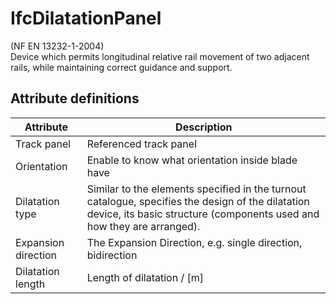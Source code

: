 IfcDilatationPanel
==================
(NF EN 13232-1-2004)  
Device which permits longitudinal relative rail movement of two adjacent
rails, while maintaining correct guidance and support.  


Attribute definitions
---------------------
| Attribute           | Description                                                                                                                                                                 |
|---------------------|-----------------------------------------------------------------------------------------------------------------------------------------------------------------------------|
| Track panel         | Referenced track panel                                                                                                                                                      |
| Orientation         | Enable to know what orientation inside blade have                                                                                                                           |
| Dilatation type     | Similar to the elements specified in the turnout catalogue, specifies the design of the dilatation device, its basic structure (components used and how they are arranged). |
| Expansion direction | The Expansion Direction, e.g. single direction, bidirection                                                                                                                 |
| Dilatation length   | Length of dilatation / [m]                                                                                                                                                  |

